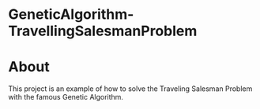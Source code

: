 # GeneticAlgorithm-TravellingSalesmanProblem 

# About

This project is an example of how to solve the Traveling Salesman Problem with the famous Genetic Algorithm.


